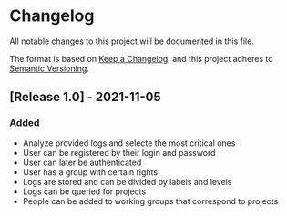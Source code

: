 # Changelog

All notable changes to this project will be documented in this file.

The format is based on [Keep a Changelog](https://keepachangelog.com/en/1.0.0/), and this project adheres
to [Semantic Versioning](https://semver.org/spec/v2.0.0.html).

## [Release 1.0] - 2021-11-05

### Added

- Analyze provided logs and selecte the most critical ones
- User can be registered by their login and password
- User can later be authenticated
- User has a group with certain rights
- Logs are stored and can be divided by labels and levels
- Logs can be queried for projects 
- People can be added to working groups that correspond to projects


